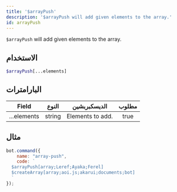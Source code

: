 ```yaml
---
title: '$arrayPush'
description: '$arrayPush will add given elements to the array.'
id: arrayPush
---
```


`$arrayPush` will add given elements to the array.

## الاستخدام

```php
$arrayPush[...elements]
```

## البارامترات

| Field       | النوع  | الديسكبربشين     | مطلوب |
| ----------- | ------ | ---------------- |:-----:|
| ...elements | string | Elements to add. | true  |

## مثال

```javascript
bot.command({
    name: "array-push",
    code: `
  $arrayPush[array;Leref;Ayaka;Ferel]
  $createArray[array;aoi.js;akarui;documents;bot]
  `
});
```